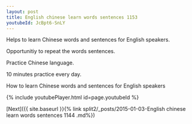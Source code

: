 ```yaml
---
layout: post
title: English chinese learn words sentences 1153 
youtubeId: JcBpt6-SnLY
---
```

 
 
Helps to learn Chinese words and sentences for English speakers.

Opportunitiy to repeat the words sentences. 

Practice Chinese language. 
 
10 minutes practice every day. 
 
How to learn Chinese words and sentences for English speakers 
 
{% include youtubePlayer.html id=page.youtubeId %}
 
 
[Next]({{ site.baseurl }}{% link  split2/_posts/2015-01-03-English chinese learn words sentences 1144 .md%})
 
